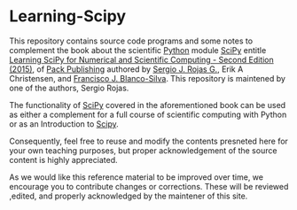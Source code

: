 # Learning-Scipy
This repository contains source code programs and some notes to complement the book about the scientific [Python](https://www.python.org/) module [SciPy](http://www.scipy.org/) entitle [Learning SciPy for Numerical and Scientific Computing - Second Edition (2015)](https://www.packtpub.com/big-data-and-business-intelligence/learning-scipy-numerical-and-scientific-computing-second-edition), of [Pack Publishing](https://www.packtpub.com/) authored by [Sergio J. Rojas G.](http://prof.usb.ve/srojas/), Erik A Christensen,  and [Francisco J. Blanco-Silva](http://blancosilva.github.io/). This repository is maintened by one of the authors, Sergio Rojas.

The functionality of [SciPy](http://www.scipy.org/) covered in the
aforementioned book can be used as either a complement
for a full course of scientific computing with Python or as an
Introduction to [Scipy](http://www.scipy.org/).

Consequently, feel free to reuse and modify the contents presneted here for your own teaching purposes, but
proper acknowledgement of the source content is highly appreciated.

As we would like this reference material to be improved over time,
we encourage you to contribute changes or corrections. These will be
reviewed ,edited, and properly acknowledged by the maintener of this site.
